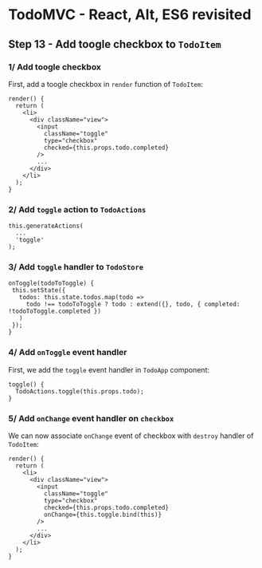 
# TodoMVC - React, Alt, ES6 revisited


## Step 13 - Add toogle checkbox to `TodoItem`

### 1/ Add toogle checkbox

First, add a toogle checkbox in `render` function of `TodoItem`:

``` 
render() {
  return (
    <li>
      <div className="view">
        <input
          className="toggle"
          type="checkbox"
          checked={this.props.todo.completed}
        />
        ...
      </div>
    </li>
  );
}
```


### 2/ Add `toggle` action to `TodoActions`

```
this.generateActions(
  ...
  'toggle'
);
```


### 3/ Add `toggle` handler to `TodoStore`

```
onToggle(todoToToggle) {
 this.setState({
   todos: this.state.todos.map(todo =>
     todo !== todoToToggle ? todo : extend({}, todo, { completed: !todoToToggle.completed }) 
   )
 });
}
```


### 4/ Add `onToggle` event handler

First, we add the `toggle` event handler in `TodoApp` component:

```
toggle() {
  TodoActions.toggle(this.props.todo);
}
```

### 5/ Add `onChange` event handler on `checkbox`

We can now associate `onChange` event of checkbox with `destroy` handler of `TodoItem`:

``` 
render() {
  return (
    <li>
      <div className="view">
        <input
          className="toggle"
          type="checkbox"
          checked={this.props.todo.completed}
          onChange={this.toggle.bind(this)}
        />
        ...
      </div>
    </li>
  );
}
``` 
